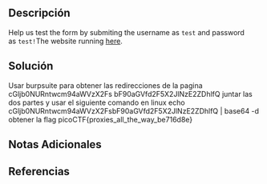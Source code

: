 ## Descripción 
Help us test the form by submiting the username as `test` and password as `test!`The website running [here](http://saturn.picoctf.net:60365/).
## Solución
Usar burpsuite para obtener las redirecciones de la pagina
cGljb0NURntwcm94aWVzX2Fs
bF90aGVfd2F5X2JlNzE2ZDhlfQ
juntar las dos partes y usar el siguiente comando en linux
echo cGljb0NURntwcm94aWVzX2FsbF90aGVfd2F5X2JlNzE2ZDhlfQ | base64 -d
obtener la flag
picoCTF{proxies_all_the_way_be716d8e}
## Notas Adicionales 
## Referencias

